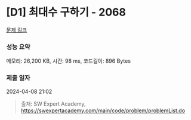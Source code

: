 # [D1] 최대수 구하기 - 2068 

[문제 링크](https://swexpertacademy.com/main/code/problem/problemDetail.do?contestProbId=AV5QQhbqA4QDFAUq) 

### 성능 요약

메모리: 26,200 KB, 시간: 98 ms, 코드길이: 896 Bytes

### 제출 일자

2024-04-08 21:02



> 출처: SW Expert Academy, https://swexpertacademy.com/main/code/problem/problemList.do